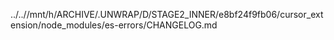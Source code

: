 ../..//mnt/h/ARCHIVE/.UNWRAP/D/STAGE2_INNER/e8bf24f9fb06/cursor_extension/node_modules/es-errors/CHANGELOG.md